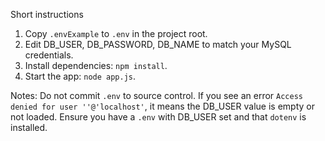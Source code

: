 Short instructions

1. Copy `.envExample` to `.env` in the project root.
2. Edit DB_USER, DB_PASSWORD, DB_NAME to match your MySQL credentials.
3. Install dependencies: `npm install`.
4. Start the app: `node app.js`.

Notes: Do not commit `.env` to source control. If you see an error `Access denied for user ''@'localhost'`, it means the DB_USER value is empty or not loaded. Ensure you have a `.env` with DB_USER set and that `dotenv` is installed.